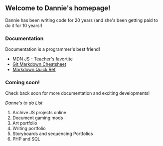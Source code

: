 

## Welcome to Dannie's homepage!

Dannie has been writing code for 20 years (and she's been getting paid to do it for 10 years!)

### Documentation

Documentation is a programmer's best friend!

- [MDN JS - Teacher's favortite](https://developer.mozilla.org/en-US/docs/Web/JavaScript/Reference)
- [Git Markdown Cheatsheet](https://github.com/adam-p/markdown-here/wiki/Markdown-Cheatsheet)
- [Markdown Quick Ref](http://commonmark.org/help/)

### Coming soon!
Check back soon for more documentation and exciting developments!

_Danne's to do List_

1. Archive JS projects online
2. Document gaming mods
3. Art portfolio
4. Writing portfolio
5. Storyboards and sequencing Portfolios
6. PHP and SQL
